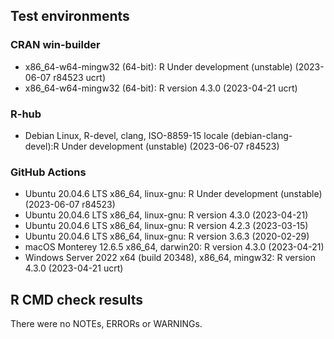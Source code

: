 ## Test environments

### CRAN win-builder

* x86_64-w64-mingw32 (64-bit): R Under development (unstable) (2023-06-07 r84523 ucrt)
* x86_64-w64-mingw32 (64-bit): R version 4.3.0 (2023-04-21 ucrt)

### R-hub

* Debian Linux, R-devel, clang, ISO-8859-15 locale (debian-clang-devel):R Under development (unstable) (2023-06-07 r84523)

### GitHub Actions

* Ubuntu 20.04.6 LTS x86_64, linux-gnu: R Under development (unstable) (2023-06-07 r84523)
* Ubuntu 20.04.6 LTS x86_64, linux-gnu: R version 4.3.0 (2023-04-21)
* Ubuntu 20.04.6 LTS x86_64, linux-gnu: R version 4.2.3 (2023-03-15)
* Ubuntu 20.04.6 LTS x86_64, linux-gnu: R version 3.6.3 (2020-02-29)
* macOS Monterey 12.6.5 x86_64, darwin20: R version 4.3.0 (2023-04-21)
* Windows Server 2022 x64 (build 20348), x86_64, mingw32: R version 4.3.0 (2023-04-21 ucrt)


## R CMD check results
There were no NOTEs, ERRORs or WARNINGs.
